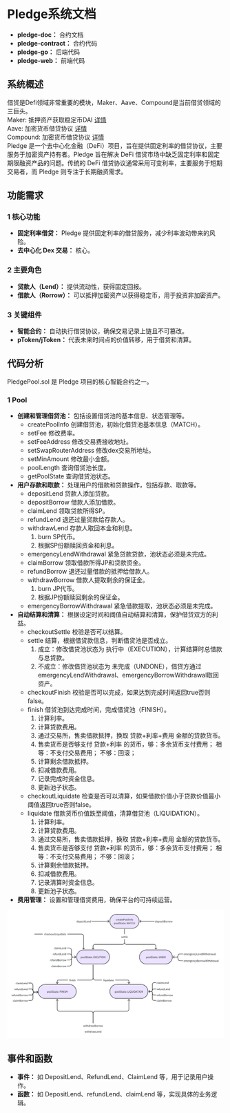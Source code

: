 # Pledge系统文档

- **pledge-doc：** 合约文档
- **pledge-contract：** 合约代码
- **pledge-go：** 后端代码
- **pledge-web：** 前端代码

## 系统概述

借贷是Defi领域非常重要的模块，Maker、Aave、Compound是当前借贷领域的三巨头。  
Maker: 抵押资产获取稳定币DAI  [详情](https://docs.makerdao.com/smart-contract-modules/dai-module)  
Aave: 加密货币借贷协议  [详情](https://aave.com/docs/developers/smart-contracts)  
Compound: 加密货币借贷协议  [详情](https://docs.compound.finance/#protocol-contracts)  
Pledge 是一个去中心化金融（DeFi）项目，旨在提供固定利率的借贷协议，主要服务于加密资产持有者。Pledge 旨在解决 DeFi 借贷市场中缺乏固定利率和固定期限融资产品的问题。传统的 DeFi 借贷协议通常采用可变利率，主要服务于短期交易者，而 Pledge 则专注于长期融资需求。

## 功能需求

### 1 核心功能

- **固定利率借贷：** Pledge 提供固定利率的借贷服务，减少利率波动带来的风险。
- **去中心化 Dex 交易：** 核心。

### 2 主要角色

- **贷款人（Lend）：** 提供流动性，获得固定回报。
- **借款人（Rorrow）：** 可以抵押加密资产以获得稳定币，用于投资非加密资产。

### 3 关键组件

- **智能合约：** 自动执行借贷协议，确保交易记录上链且不可篡改。
- **pToken/jToken：** 代表未来时间点的价值转移，用于借贷和清算。

## 代码分析

PledgePool.sol 是 Pledge 项目的核心智能合约之一。

### 1 Pool

- **创建和管理借贷池：** 包括设置借贷池的基本信息、状态管理等。
  - createPoolInfo 创建借贷池，初始化借贷池基本信息（MATCH）。
  - setFee 修改费率。
  - setFeeAddress 修改交易费接收地址。
  - setSwapRouterAddress 修改dex交易所地址。
  - setMinAmount 修改最小金额。
  - poolLength 查询借贷池长度。
  - getPoolState 查询借贷池状态。
- **用户存款和取款：** 处理用户的借款和贷款操作，包括存款、取款等。
  - depositLend 贷款人添加贷款。
  - depositBorrow 借款人添加借款。
  - claimLend 领取贷款所得SP。
  - refundLend 退还过量贷款给存款人。
  - withdrawLend 存款人取回本金和利息。
    1. burn SP代币。
    2. 根据SP份额赎回资金和利息。
  - emergencyLendWithdrawal 紧急贷款贷款，池状态必须是未完成。
  - claimBorrow 领取借款所得JP和贷款资金。
  - refundBorrow 退还过量借款的抵押给借款人。
  - withdrawBorrow 借款人提取剩余的保证金。
    1. burn JP代币。
    2. 根据JP份额赎回剩余的保证金。
  - emergencyBorrowWithdrawal 紧急借款提取，池状态必须是未完成。
- **自动结算和清算：** 根据设定时间和阈值自动结算和清算，保护借贷双方的利益。
  - checkoutSettle 校验是否可以结算。
  - settle 结算，根据借贷款信息，判断借贷池是否成立。
    1. 成立：修改借贷池状态为 执行中（EXECUTION），计算结算时总借款与总贷款。
    2. 不成立：修改借贷池状态为 未完成（UNDONE），借贷方通过emergencyLendWithdrawal、emergencyBorrowWithdrawal取回资产。
  - checkoutFinish 校验是否可以完成，如果达到完成时间返回true否则false。
  - finish 借贷池到达完成时间，完成借贷池（FINISH）。
    1. 计算利率。
    2. 计算贷款费用。
    3. 通过交易所，售卖借款抵押，换取 贷款+利率+费用 金额的贷款货币。
    4. 售卖货币是否够支付 贷款+利率 的货币，够：多余货币支付费用； 相等：不支付交易费用； 不够：回滚；
    5. 计算剩余借款抵押。
    6. 扣减借款费用。
    7. 记录完成时资金信息。
    8. 更新池子状态。
  - checkoutLiquidate 检查是否可以清算，如果借款价值小于贷款价值最小阈值返回true否则false。
  - liquidate 借款货币价值跌至阈值，清算借贷池（LIQUIDATION）。
    1. 计算利率。
    2. 计算贷款费用。
    3. 通过交易所，售卖借款抵押，换取 贷款+利率+费用 金额的贷款货币。
    4. 售卖货币是否够支付 贷款+利率 的货币，够：多余货币支付费用； 相等：不支付交易费用； 不够：回滚；
    5. 计算剩余借款抵押。
    6. 扣减借款费用。
    7. 记录清算时资金信息。
    8. 更新池子状态。
- **费用管理：** 设置和管理借贷费用，确保平台的可持续运营。

![whiteboard_exported_image](image/440155705-db77416d-9a71-46b8-84dd-eb5a72fcdf90.png)  

## 事件和函数

- **事件：** 如 DepositLend、RefundLend、ClaimLend 等，用于记录用户操作。
- **函数：** 如 DepositLend、refundLend、claimLend 等，实现具体的业务逻辑。
